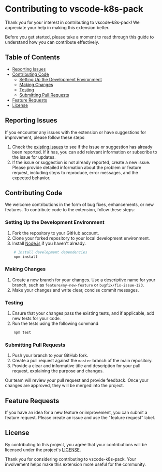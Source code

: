 # Contributing to vscode-k8s-pack

Thank you for your interest in contributing to vscode-k8s-pack! We appreciate your help in making this extension better.

Before you get started, please take a moment to read through this guide to understand how you can contribute effectively.

## Table of Contents

- [Reporting Issues](#reporting-issues)
- [Contributing Code](#contributing-code)
  - [Setting Up the Development Environment](#setting-up-the-development-environment)
  - [Making Changes](#making-changes)
  - [Testing](#testing)
  - [Submitting Pull Requests](#submitting-pull-requests)
- [Feature Requests](#feature-requests)
- [License](#license)

## Reporting Issues

If you encounter any issues with the extension or have suggestions for improvement, please follow these steps:

1. Check the [existing issues](https://github.com/kdcllc/vscode-k8s-pack/issues) to see if the issue or suggestion has already been reported. If it has, you can add relevant information or subscribe to the issue for updates.
2. If the issue or suggestion is not already reported, create a new issue. Please provide detailed information about the problem or feature request, including steps to reproduce, error messages, and the expected behavior.

## Contributing Code

We welcome contributions in the form of bug fixes, enhancements, or new features. To contribute code to the extension, follow these steps:

### Setting Up the Development Environment

1. Fork the repository to your GitHub account.
2. Clone your forked repository to your local development environment.
3. Install [Node.js](https://nodejs.org/) if you haven't already.

```bash
    # Install development dependencies
    npm install
```

### Making Changes

1. Create a new branch for your changes. Use a descriptive name for your branch, such as `feature/my-new-feature` or `bugfix/fix-issue-123`.
2. Make your changes and write clear, concise commit messages.

### Testing

1. Ensure that your changes pass the existing tests, and if applicable, add new tests for your code.
2. Run the tests using the following command:

```bash
    npm test
```

### Submitting Pull Requests

1. Push your branch to your GitHub fork.
2. Create a pull request against the `master` branch of the main repository.
3. Provide a clear and informative title and description for your pull request, explaining the purpose and changes.

Our team will review your pull request and provide feedback. Once your changes are approved, they will be merged into the project.

## Feature Requests

If you have an idea for a new feature or improvement, you can submit a feature request. Please create an issue and use the "feature request" label.

## License

By contributing to this project, you agree that your contributions will be licensed under the project's [LICENSE](LICENSE).


Thank you for considering contributing to vscode-k8s-pack. Your involvement helps make this extension more useful for the community.
